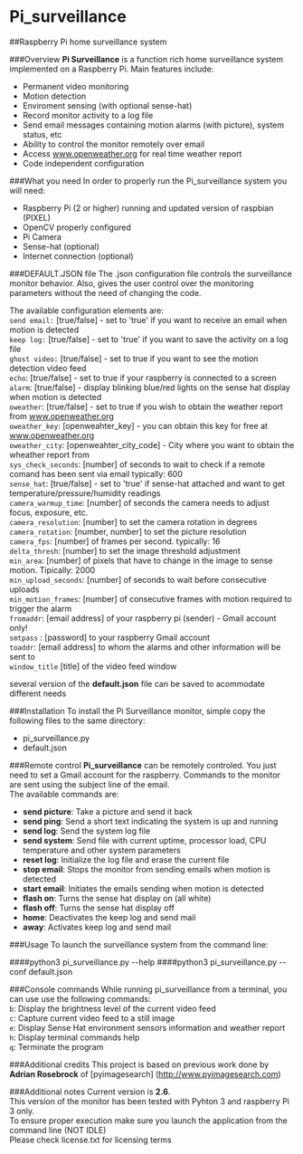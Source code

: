 # Pi_surveillance
##Raspberry Pi home surveillance system

###Overview
**Pi Surveillance** is a function rich home surveillance system implemented on a Raspberry Pi. Main features include:  
* Permanent video monitoring  
* Motion detection  
* Enviroment sensing (with optional sense-hat)  
* Record monitor activity to a log file  
* Send email messages containing motion alarms (with picture), system status, etc  
* Ability to control the monitor remotely over email  
* Access www.openweather.org for real time weather report  
* Code independent configuration  

###What you need
In order to properly run the Pi_surveillance system you will need:  
* Raspberry Pi (2 or higher) running and updated version of raspbian (PIXEL)  
* OpenCV properly configured   
* Pi Camera  
* Sense-hat (optional)  
* Internet connection (optional)  

###DEFAULT.JSON file
The .json configuration file controls the surveillance monitor behavior. Also, gives the user control over the monitoring parameters without the need of changing the code. 

The available configuration elements are:    
`send email:` [true/false] - set to 'true' if you want to receive an email when motion is detected  
`keep log:` [true/false] - set to 'true' if you want to save the activity on a log file  
`ghost video:` [true/false] - set to true if you want to see the motion detection video feed  
`echo`: [true/false] - set to true if your raspberry is connected to a screen  
`alarm`: [true/false] - display blinking blue/red lights on the sense hat display when motion is detected  
`oweather`: [true/false] - set to true if you wish to obtain the weather report from www.openweather.org  
`oweather_key`: [openweahter_key] - you can obtain this key for free at www.openweather.org   
`oweather_city`: [openweahter_city_code] - City where you want to obtain the wheather report from  
`sys_check_seconds`: [number] of seconds to wait to check if a remote comand has been sent via email typically: 600  
`sense_hat`: [true/false] -  set to 'true' if sense-hat attached and want to get temperature/pressure/humidity readings  
`camera_warmup_time`: [number] of seconds the camera needs to adjust focus, exposure, etc.  
`camera_resolution`: [number] to set the camera rotation in degrees  
`camera_rotation`: [number, number] to set the picture resolution  
`camera_fps`: [number] of frames per second. typically: 16  
`delta_thresh`: [number] to set the image threshold adjustment  
`min_area`: [number] of pixels that have to change in the image to sense motion. Tipically: 2000  
`min_upload_seconds`: [number] of seconds to wait before consecutive uploads  
`min_motion_frames`: [number] of consecutive frames with motion required to trigger the alarm  
`fromaddr`: [email address] of your raspberry pi (sender) - Gmail account only!  
`smtpass` : [password] to your raspberry Gmail account  
`toaddr`: [email address] to whom the alarms and other information will be sent to  
`window_title` [title] of the video feed window  

several version of the **default.json** file can be saved to acommodate different needs  

###Installation
To install the Pi Surveillance monitor, simple copy the following files to the same directory:
* pi_surveillance.py  
* default.json  

###Remote control 
**Pi_surveillance** can be remotely controled. You just need to set a Gmail account for the raspberry. Commands to the monitor are sent using the subject line of the email.  
The available commands are:  
* **send picture**: Take a picture and send it back  
* **send ping**: Send a short text indicating the system is up and running  
* **send log**: Send the system log file  
* **send system**: Send file with current uptime, processor load, CPU temperature and other system parameters    
* **reset log**: Initialize the log file and erase the current file  
* **stop email**: Stops the monitor from sending emails when motion is detected  
* **start email**: Initiates the emails sending when motion is detected  
* **flash on**: Turns the sense hat display on (all white)  
* **flash off**: Turns the sense hat display off  
* **home**: Deactivates the keep log and send mail  
* **away**: Activates keep log and send mail  

###Usage
To launch the surveillance system from the command line:

####python3 pi_surveillance.py --help
####python3 pi_surveillance.py --conf default.json  

###Console commands
While running pi_surveillance from a terminal, you can use use the following commands:  
`b`: Display the brightness level of the current video feed   
`c`: Capture current video feed to a still image  
`e`: Display Sense Hat environment sensors information and weather report  
`h`: Display terminal commands help  
`q`: Terminate the program  

###Additional credits
This project is based on previous work done by **Adrian Rosebrock** of [pyimagesearch] (http://www.pyimagesearch.com)

###Additional notes
Current version is **2.6**.  
This version of the monitor has been tested with Pyhton 3  and raspberry Pi 3 only.  
To ensure proper execution make sure you launch the application from the command line (NOT IDLE)  
Please check license.txt for licensing terms  
